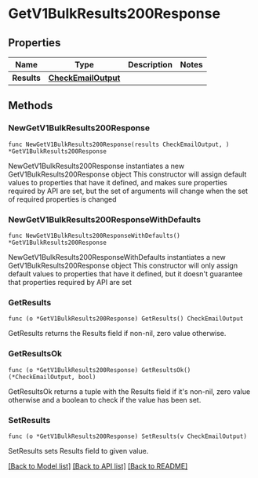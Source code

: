 # GetV1BulkResults200Response

## Properties

Name | Type | Description | Notes
------------ | ------------- | ------------- | -------------
**Results** | [**CheckEmailOutput**](CheckEmailOutput.md) |  | 

## Methods

### NewGetV1BulkResults200Response

`func NewGetV1BulkResults200Response(results CheckEmailOutput, ) *GetV1BulkResults200Response`

NewGetV1BulkResults200Response instantiates a new GetV1BulkResults200Response object
This constructor will assign default values to properties that have it defined,
and makes sure properties required by API are set, but the set of arguments
will change when the set of required properties is changed

### NewGetV1BulkResults200ResponseWithDefaults

`func NewGetV1BulkResults200ResponseWithDefaults() *GetV1BulkResults200Response`

NewGetV1BulkResults200ResponseWithDefaults instantiates a new GetV1BulkResults200Response object
This constructor will only assign default values to properties that have it defined,
but it doesn't guarantee that properties required by API are set

### GetResults

`func (o *GetV1BulkResults200Response) GetResults() CheckEmailOutput`

GetResults returns the Results field if non-nil, zero value otherwise.

### GetResultsOk

`func (o *GetV1BulkResults200Response) GetResultsOk() (*CheckEmailOutput, bool)`

GetResultsOk returns a tuple with the Results field if it's non-nil, zero value otherwise
and a boolean to check if the value has been set.

### SetResults

`func (o *GetV1BulkResults200Response) SetResults(v CheckEmailOutput)`

SetResults sets Results field to given value.



[[Back to Model list]](../README.md#documentation-for-models) [[Back to API list]](../README.md#documentation-for-api-endpoints) [[Back to README]](../README.md)


